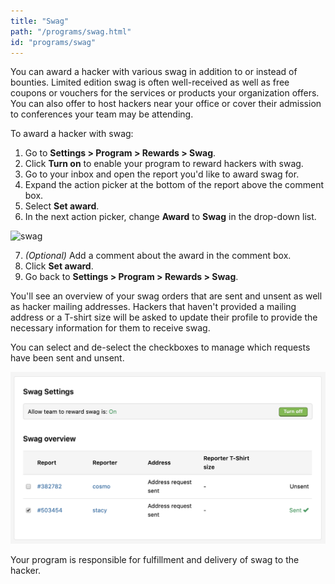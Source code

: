 ```yaml
---
title: "Swag"
path: "/programs/swag.html"
id: "programs/swag"
---
```


You can award a hacker with various swag in addition to or instead of bounties. Limited edition swag is often well-received as well as free coupons or vouchers for the services or products your organization offers. You can also offer to host hackers near your office or cover their admission to conferences your team may be attending.

To award a hacker with swag:
1. Go to **Settings > Program > Rewards > Swag**.
2. Click **Turn on** to enable your program to reward hackers with swag.
3. Go to your inbox and open the report you'd like to award swag for.
4. Expand the action picker at the bottom of the report above the comment box.
5. Select **Set award**.
6. In the next action picker, change **Award** to **Swag** in the drop-down list.

![swag](./images/swag.png)

7. *(Optional)* Add a comment about the award in the comment box.
8. Click **Set award**.
9. Go back to **Settings > Program > Rewards > Swag**.

You'll see an overview of your swag orders that are sent and unsent as well as hacker mailing addresses. Hackers that haven't provided a mailing address or a T-shirt size will be asked to update their profile to provide the necessary information for them to receive swag.

You can select and de-select the checkboxes to manage which requests have been sent and unsent.

![swag](./images/swag-1.png)

Your program is responsible for fulfillment and delivery of swag to the hacker.
